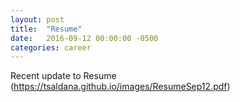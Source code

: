 ```yaml
---
layout: post
title:  "Resume"
date:   2016-09-12 00:00:00 -0500
categories: career
---
```

Recent update to Resume
(https://tsaldana.github.io/images/ResumeSep12.pdf)
